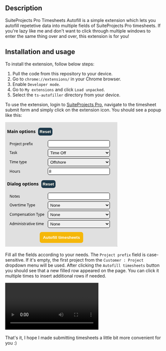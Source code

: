 ## Description

SuiteProjects Pro Timesheets Autofill is a simple extension which lets you
autofill repetetive data into multiple fields of SuiteProjects Pro timesheets.
If you're lazy like me and don't want to click through multiple windows to
enter the same thing over and over, this extension is for you!

## Installation and usage

To install the extension, follow below steps:

1. Pull the code from this repository to your device.
2. Go to `chrome://extensions/` in your Chrome browser.
3. Enable `Developer mode`.
4. Go to `My extensions` and click `Load unpacked`.
5. Select the `ts-autofiller` directory from your device.

To use the extension, login to [SuiteProjects Pro](https://auth.netsuitesuiteprojectspro.com),
navigate to the timesheet submit form and simply click on the extension icon.
You should see a popup like this:

![Popup](./popup.png)

Fill all the fields according to your needs. The `Project prefix` field is
case-sensitive. If it's empty, the first project from the `Customer : Project`
dropdown menu will be used. After clicking the `Autofill timesheets` button you
should see that a new filled row appeared on the page. You can click it
multiple times to insert additional rows if needed. 

![Demo](./demo.mp4)

That's it, I hope I made submitting timesheets a little bit more convenient for
you :)

